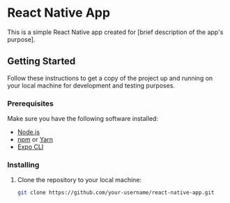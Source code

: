 ﻿# React Native App

This is a simple React Native app created for [brief description of the app's purpose].

## Getting Started

Follow these instructions to get a copy of the project up and running on your local machine for development and testing purposes.

### Prerequisites

Make sure you have the following software installed:

- [Node.js](https://nodejs.org/)
- [npm](https://www.npmjs.com/) or [Yarn](https://yarnpkg.com/)
- [Expo CLI](https://docs.expo.dev/get-started/installation/)

### Installing

1. Clone the repository to your local machine:

   ```bash
   git clone https://github.com/your-username/react-native-app.git

